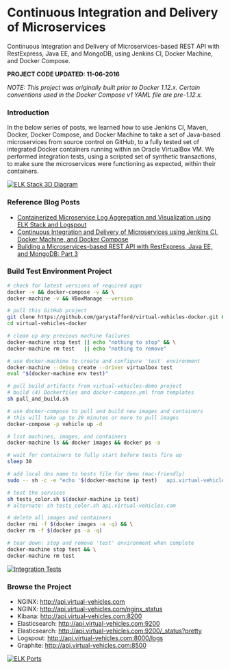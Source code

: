 # Continuous Integration and Delivery of Microservices

Continuous Integration and Delivery of Microservices-based REST API with RestExpress, Java EE, and MongoDB, using Jenkins CI, Docker Machine, and Docker Compose.

__PROJECT CODE UPDATED: 11-06-2016__  

_NOTE: This project was originally built prior to Docker 1.12.x. Certain conventions used in the Docker Compose v1 YAML file are pre-1.12.x._

### Introduction
In the below series of posts, we learned how to use Jenkins CI, Maven, Docker, Docker Compose, and Docker Machine to take a set of Java-based microservices from source control on GitHub, to a fully tested set of integrated Docker containers running within an Oracle VirtualBox VM. We performed integration tests, using a scripted set of synthetic transactions, to make sure the microservices were functioning as expected, within their containers.

<p><a href="https://programmaticponderings.files.wordpress.com/2015/08/elk-stack-3d-diagram-1.png"><img style="border:0 solid #ffffff;" src="https://programmaticponderings.files.wordpress.com/2015/08/elk-stack-3d-diagram-1.png?w=620" alt="ELK Stack 3D Diagram"/></a></p>

### Reference Blog Posts
* [Containerized Microservice Log Aggregation and Visualization using ELK Stack and Logspout](http://wp.me/p1RD28-1wl)
* [Continuous Integration and Delivery of Microservices using Jenkins CI, Docker Machine, and Docker Compose](http://wp.me/p1RD28-1uZ)
* [Building a Microservices-based REST API with RestExpress, Java EE, and MongoDB: Part 3](http://wp.me/p1RD28-1sc)

### Build Test Environment Project
```bash
# check for latest versions of required apps
docker -v && docker-compose -v && \
docker-machine -v && VBoxManage --version

# pull this GitHub project
git clone https://github.com/garystafford/virtual-vehicles-docker.git && \
cd virtual-vehicles-docker

# clean up any previous machine failures
docker-machine stop test || echo "nothing to stop" && \
docker-machine rm test   || echo "nothing to remove"

# use docker-machine to create and configure 'test' environment
docker-machine --debug create --driver virtualbox test
eval "$(docker-machine env test)"

# pull build artifacts from virtual-vehicles-demo project
# build (4) Dockerfiles and docker-compose.yml from templates
sh pull_and_build.sh

# use docker-compose to pull and build new images and containers
# this will take up to 20 minutes or more to pull images
docker-compose -p vehicle up -d

# list machines, images, and containers
docker-machine ls && docker images && docker ps -a

# wait for containers to fully start before tests fire up
sleep 30

# add local dns name to hosts file for demo (mac-friendly)
sudo -- sh -c -e "echo '$(docker-machine ip test)   api.virtual-vehicles.com' >> /etc/hosts";

# test the services
sh tests_color.sh $(docker-machine ip test)
# alternate: sh tests_color.sh api.virtual-vehicles.com

# delete all images and containers
docker rmi -f $(docker images -a -q) && \
docker rm -f $(docker ps -a -q)

# tear down: stop and remove 'test' environment when complete
docker-machine stop test && \
docker-machine rm test
```

<p><a href="https://programmaticponderings.files.wordpress.com/2015/08/integration-tests1.png"><img src="https://programmaticponderings.files.wordpress.com/2015/08/integration-tests1.png?w=620" alt="Integration Tests" style="border:0 solid #ffffff;"/></a></p>

### Browse the Project
* NGINX: http://api.virtual-vehicles.com
* NGINX: http://api.virtual-vehicles.com/nginx_status
* Kibana: http://api.virtual-vehicles.com:8200
* Elasticsearch: http://api.virtual-vehicles.com:9200
* Elasticsearch: http://api.virtual-vehicles.com:9200/_status?pretty
* Logspout: http://api.virtual-vehicles.com:8000/logs
* Graphite: http://api.virtual-vehicles.com:8500

<p><a href="https://programmaticponderings.files.wordpress.com/2015/07/elk-ports.png"><img class="aligncenter wp-image-5856 size-full" style="border:0 solid #ffffff;" src="https://programmaticponderings.files.wordpress.com/2015/07/elk-ports.png?w=620" alt="ELK Ports"/></a></p>
